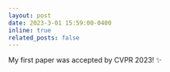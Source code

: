 ```yaml
---
layout: post
date: 2023-3-01 15:59:00-0400
inline: true
related_posts: false
---
```


My first paper was accepted by CVPR 2023! :sparkles:
